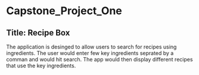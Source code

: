 # Capstone_Project_One
## Title: Recipe Box
The application is desinged to allow users to search for recipes using ingredients. The user would enter few key ingredients seprated by a comman and would hit search.
The app would then display different recipes that use the key ingredients. 


